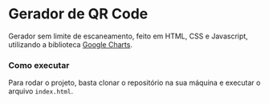 # Gerador de QR Code

Gerador sem limite de escaneamento, feito em HTML, CSS e Javascript, utilizando a biblioteca [Google Charts](https://developers.google.com/chart).

### Como executar

Para rodar o projeto, basta clonar o repositório na sua máquina e executar o arquivo `index.html`.
